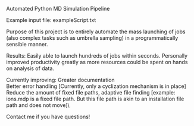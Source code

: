 Automated Python MD Simulation Pipeline

Example input file: exampleScript.txt

Purpose of this project is to entirely automate the mass launching of jobs (also complex tasks such as umbrella sampling) in a programmatically sensible manner. 

Results:
Easily able to launch hundreds of jobs within seconds.
Personally improved productivity greatly as more resources could be spent on hands on analysis of data. 

Currently improving:
Greater documentation\
Better error handling [Currently, only a cyclization mechanism is in place]\
Reduce the amount of fixed file paths, adaptive file finding [example: ions.mdp is a fixed file path. But this file path is akin to an installation file path and does not move]\

Contact me if you have questions!
